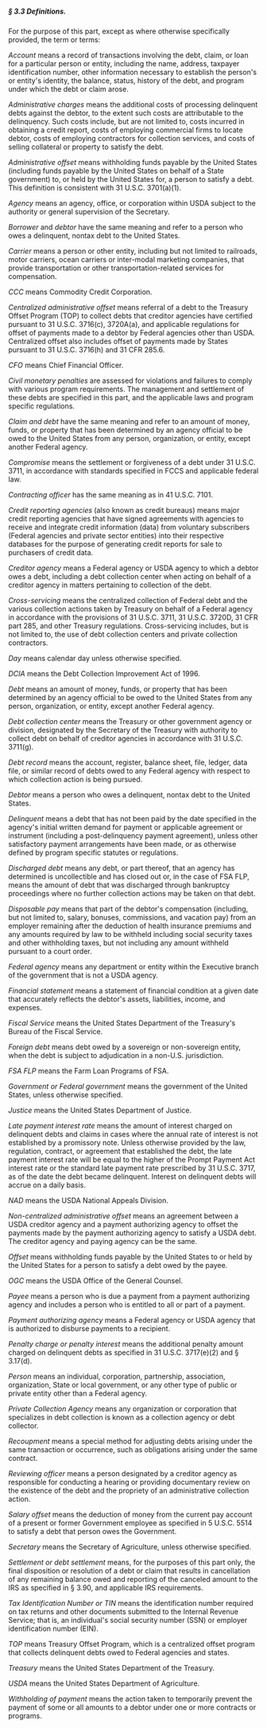 ##### § 3.3 Definitions. #####

For the purpose of this part, except as where otherwise specifically provided, the term or terms:

*Account* means a record of transactions involving the debt, claim, or loan for a particular person or entity, including the name, address, taxpayer identification number, other information necessary to establish the person's or entity's identity, the balance, status, history of the debt, and program under which the debt or claim arose.

*Administrative charges* means the additional costs of processing delinquent debts against the debtor, to the extent such costs are attributable to the delinquency. Such costs include, but are not limited to, costs incurred in obtaining a credit report, costs of employing commercial firms to locate debtor, costs of employing contractors for collection services, and costs of selling collateral or property to satisfy the debt.

*Administrative offset* means withholding funds payable by the United States (including funds payable by the United States on behalf of a State government) to, or held by the United States for, a person to satisfy a debt. This definition is consistent with 31 U.S.C. 3701(a)(1).

*Agency* means an agency, office, or corporation within USDA subject to the authority or general supervision of the Secretary.

*Borrower* and *debtor* have the same meaning and refer to a person who owes a delinquent, nontax debt to the United States.

*Carrier* means a person or other entity, including but not limited to railroads, motor carriers, ocean carriers or inter-modal marketing companies, that provide transportation or other transportation-related services for compensation.

*CCC* means Commodity Credit Corporation.

*Centralized administrative offset* means referral of a debt to the Treasury Offset Program (TOP) to collect debts that creditor agencies have certified pursuant to 31 U.S.C. 3716(c), 3720A(a), and applicable regulations for offset of payments made to a debtor by Federal agencies other than USDA. Centralized offset also includes offset of payments made by States pursuant to 31 U.S.C. 3716(h) and 31 CFR 285.6.

*CFO* means Chief Financial Officer.

*Civil monetary penalties* are assessed for violations and failures to comply with various program requirements. The management and settlement of these debts are specified in this part, and the applicable laws and program specific regulations.

*Claim and debt* have the same meaning and refer to an amount of money, funds, or property that has been determined by an agency official to be owed to the United States from any person, organization, or entity, except another Federal agency.

*Compromise* means the settlement or forgiveness of a debt under 31 U.S.C. 3711, in accordance with standards specified in FCCS and applicable federal law.

*Contracting officer* has the same meaning as in 41 U.S.C. 7101.

*Credit reporting agencies* (also known as credit bureaus) means major credit reporting agencies that have signed agreements with agencies to receive and integrate credit information (data) from voluntary subscribers (Federal agencies and private sector entities) into their respective databases for the purpose of generating credit reports for sale to purchasers of credit data.

*Creditor agency* means a Federal agency or USDA agency to which a debtor owes a debt, including a debt collection center when acting on behalf of a creditor agency in matters pertaining to collection of the debt.

*Cross-servicing* means the centralized collection of Federal debt and the various collection actions taken by Treasury on behalf of a Federal agency in accordance with the provisions of 31 U.S.C. 3711, 31 U.S.C. 3720D, 31 CFR part 285, and other Treasury regulations. Cross-servicing includes, but is not limited to, the use of debt collection centers and private collection contractors.

*Day* means calendar day unless otherwise specified.

*DCIA* means the Debt Collection Improvement Act of 1996.

*Debt* means an amount of money, funds, or property that has been determined by an agency official to be owed to the United States from any person, organization, or entity, except another Federal agency.

*Debt collection center* means the Treasury or other government agency or division, designated by the Secretary of the Treasury with authority to collect debt on behalf of creditor agencies in accordance with 31 U.S.C. 3711(g).

*Debt record* means the account, register, balance sheet, file, ledger, data file, or similar record of debts owed to any Federal agency with respect to which collection action is being pursued.

*Debtor* means a person who owes a delinquent, nontax debt to the United States.

*Delinquent* means a debt that has not been paid by the date specified in the agency's initial written demand for payment or applicable agreement or instrument (including a post-delinquency payment agreement), unless other satisfactory payment arrangements have been made, or as otherwise defined by program specific statutes or regulations.

*Discharged debt* means any debt, or part thereof, that an agency has determined is uncollectible and has closed out or, in the case of FSA FLP, means the amount of debt that was discharged through bankruptcy proceedings where no further collection actions may be taken on that debt.

*Disposable pay* means that part of the debtor's compensation (including, but not limited to, salary, bonuses, commissions, and vacation pay) from an employer remaining after the deduction of health insurance premiums and any amounts required by law to be withheld including social security taxes and other withholding taxes, but not including any amount withheld pursuant to a court order.

*Federal agency* means any department or entity within the Executive branch of the government that is not a USDA agency.

*Financial statement* means a statement of financial condition at a given date that accurately reflects the debtor's assets, liabilities, income, and expenses.

*Fiscal Service* means the United States Department of the Treasury's Bureau of the Fiscal Service.

*Foreign debt* means debt owed by a sovereign or non-sovereign entity, when the debt is subject to adjudication in a non-U.S. jurisdiction.

*FSA FLP* means the Farm Loan Programs of FSA.

*Government or Federal government* means the government of the United States, unless otherwise specified.

*Justice* means the United States Department of Justice.

*Late payment interest rate* means the amount of interest charged on delinquent debts and claims in cases where the annual rate of interest is not established by a promissory note. Unless otherwise provided by the law, regulation, contract, or agreement that established the debt, the late payment interest rate will be equal to the higher of the Prompt Payment Act interest rate or the standard late payment rate prescribed by 31 U.S.C. 3717, as of the date the debt became delinquent. Interest on delinquent debts will accrue on a daily basis.

*NAD* means the USDA National Appeals Division.

*Non-centralized administrative offset* means an agreement between a USDA creditor agency and a payment authorizing agency to offset the payments made by the payment authorizing agency to satisfy a USDA debt. The creditor agency and paying agency can be the same.

*Offset* means withholding funds payable by the United States to or held by the United States for a person to satisfy a debt owed by the payee.

*OGC* means the USDA Office of the General Counsel.

*Payee* means a person who is due a payment from a payment authorizing agency and includes a person who is entitled to all or part of a payment.

*Payment authorizing agency* means a Federal agency or USDA agency that is authorized to disburse payments to a recipient.

*Penalty charge or penalty interest* means the additional penalty amount charged on delinquent debts as specified in 31 U.S.C. 3717(e)(2) and § 3.17(d).

*Person* means an individual, corporation, partnership, association, organization, State or local government, or any other type of public or private entity other than a Federal agency.

*Private Collection Agency* means any organization or corporation that specializes in debt collection is known as a collection agency or debt collector.

*Recoupment* means a special method for adjusting debts arising under the same transaction or occurrence, such as obligations arising under the same contract.

*Reviewing officer* means a person designated by a creditor agency as responsible for conducting a hearing or providing documentary review on the existence of the debt and the propriety of an administrative collection action.

*Salary offset* means the deduction of money from the current pay account of a present or former Government employee as specified in 5 U.S.C. 5514 to satisfy a debt that person owes the Government.

*Secretary* means the Secretary of Agriculture, unless otherwise specified.

*Settlement or debt settlement* means, for the purposes of this part only, the final disposition or resolution of a debt or claim that results in cancellation of any remaining balance owed and reporting of the canceled amount to the IRS as specified in § 3.90, and applicable IRS requirements.

*Tax Identification Number or TIN* means the identification number required on tax returns and other documents submitted to the Internal Revenue Service; that is, an individual's social security number (SSN) or employer identification number (EIN).

*TOP* means Treasury Offset Program, which is a centralized offset program that collects delinquent debts owed to Federal agencies and states.

*Treasury* means the United States Department of the Treasury.

*USDA* means the United States Department of Agriculture.

*Withholding of payment* means the action taken to temporarily prevent the payment of some or all amounts to a debtor under one or more contracts or programs.